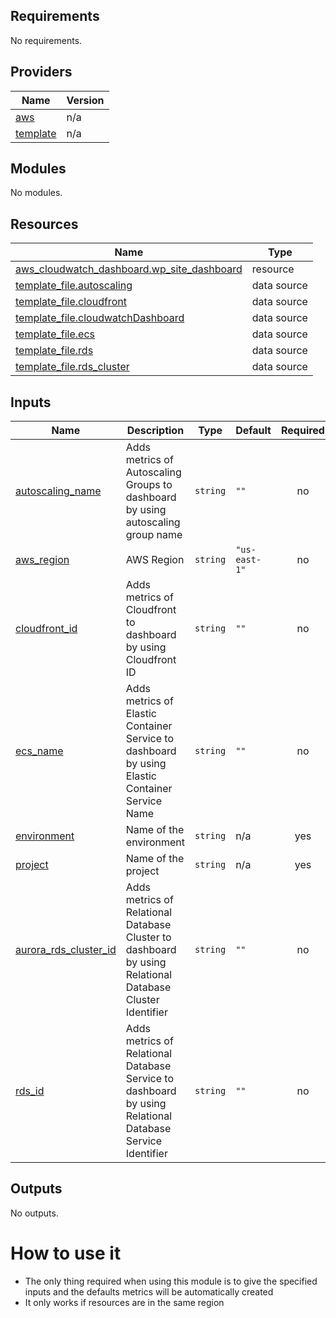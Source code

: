 ## Requirements

No requirements.

## Providers

| Name                                                            | Version |
| --------------------------------------------------------------- | ------- |
| <a name="provider_aws"></a> [aws](#provider_aws)                | n/a     |
| <a name="provider_template"></a> [template](#provider_template) | n/a     |

## Modules

No modules.

## Resources

| Name                                                                                                                                           | Type        |
| ---------------------------------------------------------------------------------------------------------------------------------------------- | ----------- |
| [aws_cloudwatch_dashboard.wp_site_dashboard](https://registry.terraform.io/providers/hashicorp/aws/latest/docs/resources/cloudwatch_dashboard) | resource    |
| [template_file.autoscaling](https://registry.terraform.io/providers/hashicorp/template/latest/docs/data-sources/file)                          | data source |
| [template_file.cloudfront](https://registry.terraform.io/providers/hashicorp/template/latest/docs/data-sources/file)                           | data source |
| [template_file.cloudwatchDashboard](https://registry.terraform.io/providers/hashicorp/template/latest/docs/data-sources/file)                  | data source |
| [template_file.ecs](https://registry.terraform.io/providers/hashicorp/template/latest/docs/data-sources/file)                                  | data source |
| [template_file.rds](https://registry.terraform.io/providers/hashicorp/template/latest/docs/data-sources/file)                                  | data source |
| [template_file.rds_cluster](https://registry.terraform.io/providers/hashicorp/template/latest/docs/data-sources/file)                          | data source |

## Inputs

| Name                                                                                             | Description                                                                                              | Type     | Default       | Required |
| ------------------------------------------------------------------------------------------------ | -------------------------------------------------------------------------------------------------------- | -------- | ------------- | :------: |
| <a name="input_autoscaling_name"></a> [autoscaling_name](#input_autoscaling_name)                | Adds metrics of Autoscaling Groups to dashboard by using autoscaling group name                          | `string` | `""`          |    no    |
| <a name="input_aws_region"></a> [aws_region](#input_aws_region)                                  | AWS Region                                                                                               | `string` | `"us-east-1"` |    no    |
| <a name="input_cloudfront_id"></a> [cloudfront_id](#input_cloudfront_id)                         | Adds metrics of Cloudfront to dashboard by using Cloudfront ID                                           | `string` | `""`          |    no    |
| <a name="input_ecs_name"></a> [ecs_name](#input_ecs_name)                                        | Adds metrics of Elastic Container Service to dashboard by using Elastic Container Service Name           | `string` | `""`          |    no    |
| <a name="input_environment"></a> [environment](#input_environment)                               | Name of the environment                                                                                  | `string` | n/a           |   yes    |
| <a name="input_project"></a> [project](#input_project)                                           | Name of the project                                                                                      | `string` | n/a           |   yes    |
| <a name="input_aurora_rds_cluster_id"></a> [aurora_rds_cluster_id](#input_aurora_rds_cluster_id) | Adds metrics of Relational Database Cluster to dashboard by using Relational Database Cluster Identifier | `string` | `""`          |    no    |
| <a name="input_rds_id"></a> [rds_id](#input_rds_id)                                              | Adds metrics of Relational Database Service to dashboard by using Relational Database Service Identifier | `string` | `""`          |    no    |

## Outputs

No outputs.

# How to use it

- The only thing required when using this module is to give the specified inputs and the defaults metrics will be automatically created
- It only works if resources are in the same region
